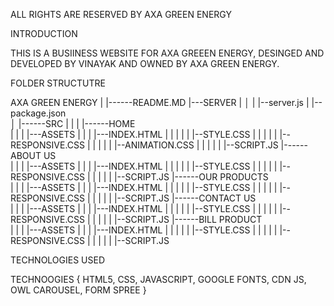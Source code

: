 ALL RIGHTS ARE RESERVED BY AXA GREEN ENERGY

INTRODUCTION 


THIS IS A BUSIINESS WEBSITE FOR AXA GREEEN ENERGY, DESINGED AND DEVELOPED BY VINAYAK AND OWNED BY AXA GREEN ENERGY. 

FOLDER STRUCTUTRE

AXA GREEN ENERGY 
|
|------README.MD
|---SERVER
|    │
|    |--server.js 
|    |--package.json       
│
|------SRC
        |
        |
        |
        |------HOME        
        |        |
        |        |---ASSETS
        |        |
        |        |---INDEX.HTML
        |        |
        |        |
        |        |--STYLE.CSS
        |        |
        |        |
        |        |--RESPONSIVE.CSS
        |        |
        |        |
        |        |--ANIMATION.CSS
        |        |
        |        |
        |        |--SCRIPT.JS
        |------ABOUT US       
        |        |
        |        |---ASSETS
        |        |
        |        |---INDEX.HTML
        |        |
        |        |
        |        |--STYLE.CSS
        |        |
        |        |
        |        |--RESPONSIVE.CSS
        |        |
        |        |
        |        |--SCRIPT.JS
        |------OUR PRODUCTS       
        |        |
        |        |---ASSETS
        |        |
        |        |---INDEX.HTML
        |        |
        |        |
        |        |--STYLE.CSS
        |        |
        |        |
        |        |--RESPONSIVE.CSS
        |        |
        |        |
        |        |--SCRIPT.JS
        |------CONTACT US       
        |        |
        |        |---ASSETS
        |        |
        |        |---INDEX.HTML
        |        |
        |        |
        |        |--STYLE.CSS
        |        |
        |        |
        |        |--RESPONSIVE.CSS
        |        |
        |        |
        |        |--SCRIPT.JS
        |------BILL PRODUCT        
        |        |
        |        |---ASSETS
        |        |
        |        |---INDEX.HTML
        |        |
        |        |
        |        |--STYLE.CSS
        |        |
        |        |
        |        |--RESPONSIVE.CSS
        |        |
        |        |
        |        |--SCRIPT.JS

<!-- STRUCTURE ENDS -->

TECHNOLOGIES USED

TECHNOOGIES {
    HTML5,
    CSS,
    JAVASCRIPT,
    GOOGLE FONTS,
    CDN JS,
    OWL CAROUSEL,
    FORM SPREE
}